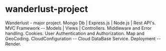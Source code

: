 # wanderlust-project
Wanderlust - major project.
Mongo Db | Express.js | Node.js | Rest API's.
MVC Framework -- Models | Views | Controllers.
Middleware and Error handling.
Cookies.
User Authentication and Authorization.
Map and GeoCoding.
CloudConfiguration -- Cloud DataBase Service.
Deployment -- Render. 
